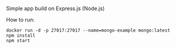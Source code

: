 Simple app build on Express.js (Node.js)

How to run:

```
docker run -d -p 27017:27017 --name=mongo-example mongo:latest
npm install
npm start
```

